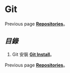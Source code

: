 # Git
Previous page [**Repositories**](https://github.com/AdamXu23?tab=repositories)。
## *目錄*
1.  Git 安裝 [**Git Install**](https://github.com/AdamXu23/Git/tree/main/Install)。

Previous page [**Repositories**](https://github.com/AdamXu23?tab=repositories)。
